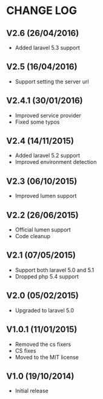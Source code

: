 CHANGE LOG
==========


## V2.6 (26/04/2016)

* Added laravel 5.3 support


## V2.5 (16/04/2016)

* Support setting the server url


## V2.4.1 (30/01/2016)

* Improved service provider
* Fixed some typos


## V2.4 (14/11/2015)

* Added laravel 5.2 support
* Improved environment detection


## V2.3 (06/10/2015)

* Improved lumen support


## V2.2 (26/06/2015)

* Official lumen support
* Code cleanup


## V2.1 (07/05/2015)

* Support both laravel 5.0 and 5.1
* Dropped php 5.4 support


## V2.0 (05/02/2015)

* Upgraded to laravel 5.0


## V1.0.1 (11/01/2015)

* Removed the cs fixers
* CS fixes
* Moved to the MIT license


## V1.0 (19/10/2014)

* Initial release
